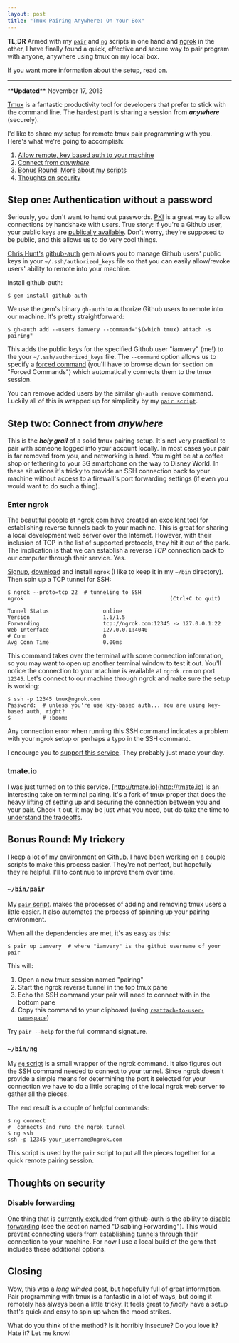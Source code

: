 ```yaml
---
layout: post
title: "Tmux Pairing Anywhere: On Your Box"
---
```


**TL;DR** Armed with my [`pair`](http://goo.gl/BrqApT) and
[`ng`](http://goo.gl/vlgsrz) scripts in one hand and [ngrok](https://ngrok.com)
in the other, I have finally found a quick, effective and secure way to pair
program with anyone, anywhere using tmux on my local box.

If you want more information about the setup, read on.

---

\*\***Updated**\*\* November 17, 2013

[Tmux](http://tmux.sourceforge.net) is a fantastic productivity tool for
developers that prefer to stick with the command line. The hardest part is
sharing a session from _**anywhere**_ (securely).

I'd like to share my setup for remote tmux pair programming with you.  Here's
what we're going to accomplish:

1. [Allow remote, key based auth to your machine](#step_one_authentication_without_a_password)
2. [Connect from _anywhere_](#step_two_connect_from_anywhere)
3. [Bonus Round: More about my scripts](#bonus_round_my_trickery)
4. [Thoughts on security](#thoughts_on_security)

## Step one: Authentication without a password

Seriously, you don't want to hand out passwords. [PKI](http://en.wikipedia.org/wiki/Public-key_infrastructure)
is a great way to allow connections by handshake with users. True story: if
you're a Github user, your public keys are [publically available](https://api.github.com/users/iamvery/keys).
Don't worry, they're supposed to be public, and this allows us to do very cool
things.

[Chris Hunt's](http://chrishunt.co/) [github-auth](https://github.com/chrishunt/github-auth)
gem allows you to manage Github users' public keys in your
`~/.ssh/authorized_keys` file so that you can easily allow/revoke users'
ability to remote into your machine.

Install github-auth:

    $ gem install github-auth

We use the gem's binary `gh-auth` to authorize Github users to remote into our
machine. It's pretty straightforward:

    $ gh-auth add --users iamvery --command="$(which tmux) attach -s pairing"

This adds the public keys for the specified Github user "iamvery" (me!) to the
your `~/.ssh/authorized_keys` file. The `--command` option allows us to specify
a [forced command](http://oreilly.com/catalog/sshtdg/chapter/ch08.html)
(you'll have to browse down for section on "Forced Commands") which
automatically connects them to the tmux session.

You can remove added users by the similar `gh-auth remove` command. Luckily
all of this is wrapped up for simplicity by my [`pair script`](#pair_script).

## Step two: Connect from _anywhere_

This is the _**holy grail**_ of a solid tmux pairing setup. It's not very
practical to pair with someone logged into your account locally. In most cases
your pair is far removed from you, and networking is hard. You might be at a
coffee shop or tethering to your 3G smartphone on the way to Disney World. In
these situations it's tricky to provide an SSH connection back to your machine
without access to a firewall's port forwarding settings (if even you would want
to do such a thing).

### Enter ngrok

The beautiful people at [ngrok.com](https://ngrok.com) have created an excellent
tool for establishing reverse tunnels back to your machine. This is great for
sharing a local development web server over the Internet. However, with their
inclusion of TCP in the list of supported protocols, they hit it out of the
park. The implication is that we can establish a reverse _TCP_ connection back
to our computer through their service. Yes.

[Signup](https://ngrok.com/signup), [download](https://ngrok.com/download) and
install `ngrok` (I like to keep it in my `~/bin` directory). Then spin up a TCP
tunnel for SSH:

    $ ngrok --proto=tcp 22  # tunneling to SSH
    ngrok                                              (Ctrl+C to quit)

    Tunnel Status                 online
    Version                       1.6/1.5
    Forwarding                    tcp://ngrok.com:12345 -> 127.0.0.1:22
    Web Interface                 127.0.0.1:4040
    # Conn                        0
    Avg Conn Time                 0.00ms

This command takes over the terminal with some connection information, so you
may want to open up another terminal window to test it out. You'll notice the
connection to your machine is available at `ngrok.com` on port `12345`. Let's
connect to our machine through ngrok and make sure the setup is working:

    $ ssh -p 12345 tmux@ngrok.com
    Password:  # unless you're use key-based auth... You are using key-based auth, right?
    $          # :boom:

Any connection error when running this SSH command indicates a problem with
your ngrok setup or perhaps a typo in the SSH command.

I encourge you to [support this service](https://ngrok.com/pay). They probably
just made your day.

### tmate.io

I was just turned on to this service. [http://tmate.io](http://tmate.io) is an
interesting take on terminal pairing.  It's a fork of tmux proper that does the
heavy lifting of setting up and securing the connection between you and your
pair. Check it out, it may be just what you need, but do take the time to
[understand the tradeoffs](https://github.com/nviennot/tmate/issues/21).

## Bonus Round: My trickery

I keep a lot of my environment [on Github](https://github.com/iamvery/dotfiles).
I have been working on a couple scripts to make this process easier.  They're
not perfect, but hopefully they're helpful. I'll to continue to improve them
over time.

<h3 id="pair_script"><code>~/bin/pair</code></h3>

My [`pair` script](http://goo.gl/BrqApT).  makes the processes of adding and
removing tmux users a little easier. It also automates the process of spinning
up your pairing environment.

When all the dependencies are met, it's as easy as this:

    $ pair up iamvery  # where "iamvery" is the github username of your pair

This will:

1. Open a new tmux session named "pairing"
2. Start the ngrok reverse tunnel in the top tmux pane
3. Echo the SSH command your pair will need to connect with in the bottom pane
4. Copy this command to your clipboard (using [`reattach-to-user-namespace`](https://github.com/ChrisJohnsen/tmux-MacOSX-pasteboard))

Try `pair --help` for the full command signature.

<h3 id="ng_script"><code>~/bin/ng</code></h3>

My [`ng` script](http://goo.gl/vlgsrz) is a small wrapper of the ngrok command.
It also figures out the SSH command needed to connect to your tunnel. Since
ngrok doesn't provide a simple means for determining the port it selected for
your connection we have to do a little scraping of the local ngrok web server
to gather all the pieces.

The end result is a couple of helpful commands:

    $ ng connect
    #  connects and runs the ngrok tunnel
    $ ng ssh
    ssh -p 12345 your_username@ngrok.com

This script is used by the `pair` script to put all the pieces together for a
quick remote pairing session.

## Thoughts on security

### Disable forwarding

One thing that is [currently excluded](https://github.com/chrishunt/github-auth/pull/25)
from github-auth is the ability to [disable forwarding](http://oreilly.com/catalog/sshtdg/chapter/ch08.html)
(see the section named "Disabling Forwarding"). This would prevent connecting
users from establishing [tunnels](http://en.wikipedia.org/wiki/Tunneling_protocol)
through their connection to your machine. For now I use a local build of the
gem that includes these additional options.

## Closing

Wow, this was a _long winded_ post, but hopefully full of great information.
Pair programming with tmux is a fantastic in a lot of ways, but doing it remotely
has always been a little tricky. It feels great to _finally_ have a setup that's
quick and easy to spin up when the mood strikes.

What do you think of the method? Is it horribly insecure? Do you love it? Hate
it? Let me know!
